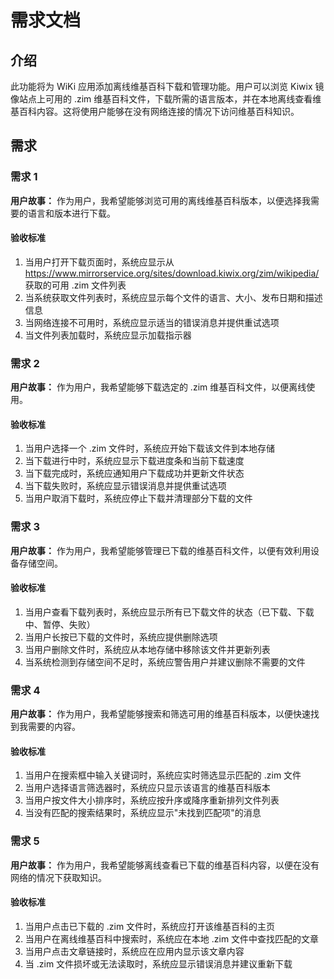 # 需求文档

## 介绍

此功能将为 WiKi 应用添加离线维基百科下载和管理功能。用户可以浏览 Kiwix 镜像站点上可用的 .zim 维基百科文件，下载所需的语言版本，并在本地离线查看维基百科内容。这将使用户能够在没有网络连接的情况下访问维基百科知识。

## 需求

### 需求 1

**用户故事：** 作为用户，我希望能够浏览可用的离线维基百科版本，以便选择我需要的语言和版本进行下载。

#### 验收标准

1. 当用户打开下载页面时，系统应显示从 https://www.mirrorservice.org/sites/download.kiwix.org/zim/wikipedia/ 获取的可用 .zim 文件列表
2. 当系统获取文件列表时，系统应显示每个文件的语言、大小、发布日期和描述信息
3. 当网络连接不可用时，系统应显示适当的错误消息并提供重试选项
4. 当文件列表加载时，系统应显示加载指示器

### 需求 2

**用户故事：** 作为用户，我希望能够下载选定的 .zim 维基百科文件，以便离线使用。

#### 验收标准

1. 当用户选择一个 .zim 文件时，系统应开始下载该文件到本地存储
2. 当下载进行中时，系统应显示下载进度条和当前下载速度
3. 当下载完成时，系统应通知用户下载成功并更新文件状态
4. 当下载失败时，系统应显示错误消息并提供重试选项
5. 当用户取消下载时，系统应停止下载并清理部分下载的文件

### 需求 3

**用户故事：** 作为用户，我希望能够管理已下载的维基百科文件，以便有效利用设备存储空间。

#### 验收标准

1. 当用户查看下载列表时，系统应显示所有已下载文件的状态（已下载、下载中、暂停、失败）
2. 当用户长按已下载的文件时，系统应提供删除选项
3. 当用户删除文件时，系统应从本地存储中移除该文件并更新列表
4. 当系统检测到存储空间不足时，系统应警告用户并建议删除不需要的文件

### 需求 4

**用户故事：** 作为用户，我希望能够搜索和筛选可用的维基百科版本，以便快速找到我需要的内容。

#### 验收标准

1. 当用户在搜索框中输入关键词时，系统应实时筛选显示匹配的 .zim 文件
2. 当用户选择语言筛选器时，系统应只显示该语言的维基百科版本
3. 当用户按文件大小排序时，系统应按升序或降序重新排列文件列表
4. 当没有匹配的搜索结果时，系统应显示"未找到匹配项"的消息

### 需求 5

**用户故事：** 作为用户，我希望能够离线查看已下载的维基百科内容，以便在没有网络的情况下获取知识。

#### 验收标准

1. 当用户点击已下载的 .zim 文件时，系统应打开该维基百科的主页
2. 当用户在离线维基百科中搜索时，系统应在本地 .zim 文件中查找匹配的文章
3. 当用户点击文章链接时，系统应在应用内显示该文章内容
4. 当 .zim 文件损坏或无法读取时，系统应显示错误消息并建议重新下载